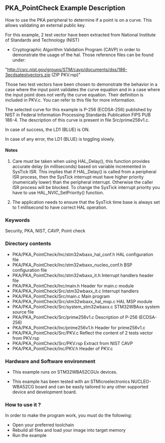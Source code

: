 ## <b>PKA_PointCheck Example Description</b>

How to use the PKA peripheral to determine if a point is on a curve. This 
allows validating an external public key.

For this example, 2 test vector have been extracted from National Institute of Standards and Technology (NIST)

 - Cryptographic Algorithm Validation Program (CAVP) in order to demonstrate the usage of the hal.
Those reference files can be found under:

"http://csrc.nist.gov/groups/STM/cavp/documents/dss/186-3ecdsatestvectors.zip (ZIP PKV.rsp)"

Those two test vectors have been chosen to demonstrate the behavior in a case where the input point validates
the curve equation and in a case where the input point does not verify the curve equation. Their definition
is included in PKV.c. You can refer to this file for more information.

The selected curve for this example is P-256 (ECDSA-256) published by NIST in 
Federal Information Processing Standards Publication FIPS PUB 186-4. The description
of this curve is present in file Src/prime256v1.c.

In case of success, the LD1 (BLUE) is ON.

In case of any error, the LD1 (BLUE) is toggling slowly.

#### <b>Notes</b>

1. Care must be taken when using HAL_Delay(), this function provides accurate delay (in milliseconds)
   based on variable incremented in SysTick ISR. This implies that if HAL_Delay() is called from
   a peripheral ISR process, then the SysTick interrupt must have higher priority (numerically lower)
   than the peripheral interrupt. Otherwise the caller ISR process will be blocked.
   To change the SysTick interrupt priority you have to use HAL_NVIC_SetPriority() function.
      
2. The application needs to ensure that the SysTick time base is always set to 1 millisecond
   to have correct HAL operation.

### <b>Keywords</b>

Security, PKA, NIST, CAVP, Point check

### <b>Directory contents</b>
  
  - PKA/PKA_PointCheck/Inc/stm32wbaxx_hal_conf.h    HAL configuration file
  - PKA/PKA_PointCheck/Inc/stm32wbaxx_nucleo_conf.h BSP configuration file
  - PKA/PKA_PointCheck/Inc/stm32wbaxx_it.h          Interrupt handlers header file
  - PKA/PKA_PointCheck/Inc/main.h                   Header for main.c module
  - PKA/PKA_PointCheck/Src/stm32wbaxx_it.c          Interrupt handlers
  - PKA/PKA_PointCheck/Src/main.c                   Main program
  - PKA/PKA_PointCheck/Src/stm32wbaxx_hal_msp.c     HAL MSP module 
  - PKA/PKA_PointCheck/Src/system_stm32wbaxx.c      STM32WBAxx system source file
  - PKA/PKA_PointCheck/Src/prime256v1.c             Description of P-256 (ECDSA-256)
  - PKA/PKA_PointCheck/Inc/prime256v1.h             Header for prime256v1.c
  - PKA/PKA_PointCheck/Src/PKV.c                    Reflect the content of 2 tests vector from PKV.rsp
  - PKA/PKA_PointCheck/Src/PKV.rsp                  Extract from NIST CAVP
  - PKA/PKA_PointCheck/Inc/PKV.h                    Header of PKV.c

### <b>Hardware and Software environment</b>

  - This example runs on STM32WBA52CGUx devices.
  
  - This example has been tested with an STMicroelectronics NUCLEO-WBA52CG
    board and can be easily tailored to any other supported device 
    and development board.

### <b>How to use it ?</b> 

In order to make the program work, you must do the following:

 - Open your preferred toolchain 
 - Rebuild all files and load your image into target memory
 - Run the example
 

 